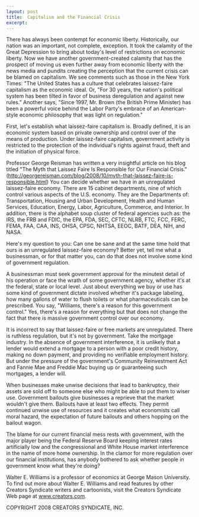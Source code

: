```yaml
---
layout: post
title:  Capitalism and the Financial Crisis
excerpt:
---
```


There has always been contempt for economic liberty. Historically, our nation was an important, not complete, exception. It took the calamity of the Great Depression to bring about today's level of restrictions on economic liberty. Now we have another government-created calamity that has the prospect of moving us even further away from economic liberty with the news media and pundits creating the perception that the current crisis can be blamed on capitalism. We see comments such as those in the New York Times: "The United States has a culture that celebrates laissez-faire capitalism as the economic ideal. Or, "For 30 years, the nation's political system has been tilted in favor of business deregulation and against new rules." Another says, "Since 1997, Mr. Brown (the British Prime Minister) has been a powerful voice behind the Labor Party's embrace of an American-style economic philosophy that was light on regulation."

First, let's establish what laissez-faire capitalism is. Broadly defined, it is an economic system based on private ownership and control over of the means of production. Under laissez-faire capitalism, government activity is restricted to the protection of the individual's rights against fraud, theft and the initiation of physical force.

Professor George Reisman has written a very insightful article on his blog titled "The Myth that Laissez Faire Is Responsible for Our Financial Crisis." (http://georgereisman.com/blog/2008/10/myth-that-laissez-faire-is-responsible.html) You can decide whether we have in an unregulated laissez-faire economy. There are 15 cabinet departments, nine of which control various aspects of the U.S. economy. They are the Departments of: Transportation, Housing and Urban Development, Health and Human Services, Education, Energy, Labor, Agriculture, Commerce, and Interior. In addition, there is the alphabet soup cluster of federal agencies such as: the IRS, the FRB and FDIC, the EPA, FDA, SEC, CFTC, NLRB, FTC, FCC, FERC, FEMA, FAA, CAA, INS, OHSA, CPSC, NHTSA, EEOC, BATF, DEA, NIH, and NASA.

Here's my question to you: Can one be sane and at the same time hold that ours is an unregulated laissez-faire economy? Better yet, tell me what a businessman, or for that matter you, can do that does not involve some kind of government regulation.

 A businessman must seek government approval for the minutest detail of his operation or face the wrath of some government agency, whether it's at the federal, state or local level. 	Just about everything we buy or use has some kind of government dictate involved whether it's package labeling, how many gallons of water to flush toilets or what pharmaceuticals can be prescribed. You say, "Williams, there's a reason for this government control." Yes, there's a reason for everything but that does not change the fact that there is massive government control over our economy.

It is incorrect to say that laissez-faire or free markets are unregulated. There is ruthless regulation, but it's not by government. Take the mortgage industry. In the absence of government interference, it is unlikely that a lender would extend a mortgage to a person with a poor credit history, making no down payment, and providing no verifiable employment history. But under the pressure of the government's Community Reinvestment Act and Fannie Mae and Freddie Mac buying up or guaranteeing such mortgages, a lender will.

When businesses make unwise decisions that lead to bankruptcy, their assets are sold off to someone else who might be able to put them to wiser use. Government bailouts give businesses a reprieve that the market wouldn't give them. Bailouts have at least two effects. They permit continued unwise use of resources and it creates what economists call moral hazard, the expectation of future bailouts and others hopping on the bailout wagon.

The blame for our current financial mess rests with government, with the major player being the Federal Reserve Board keeping interest rates artificially low and the congressional and White House market interference in the name of more home ownership. In the clamor for more regulation over our financial institutions, has anybody bothered to ask whether people in government know what they're doing?

Walter E. Williams is a professor of economics at George Mason University. To find out more about Walter E. Williams and read features by other Creators Syndicate writers and cartoonists, visit the Creators Syndicate Web page at www.creators.com.

COPYRIGHT 2008 CREATORS SYNDICATE, INC.
